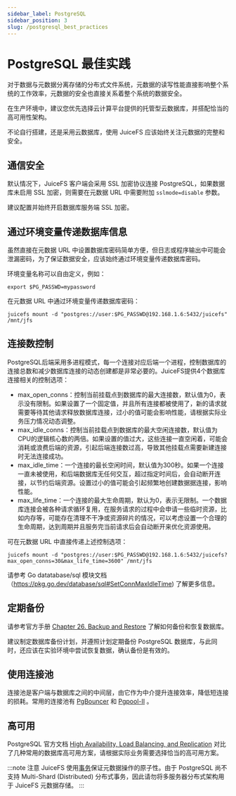 ```yaml
---
sidebar_label: PostgreSQL
sidebar_position: 3
slug: /postgresql_best_practices
---
```

# PostgreSQL 最佳实践

对于数据与元数据分离存储的分布式文件系统，元数据的读写性能直接影响整个系统的工作效率，元数据的安全也直接关系着整个系统的数据安全。

在生产环境中，建议您优先选择云计算平台提供的托管型云数据库，并搭配恰当的高可用性架构。

不论自行搭建，还是采用云数据库，使用 JuiceFS 应该始终关注元数据的完整和安全。

## 通信安全

默认情况下，JuiceFS 客户端会采用 SSL 加密协议连接 PostgreSQL，如果数据库未启用 SSL 加密，则需要在元数据 URL 中需要附加 `sslmode=disable` 参数。

建议配置并始终开启数据库服务端 SSL 加密。

## 通过环境变量传递数据库信息

虽然直接在元数据 URL 中设置数据库密码简单方便，但日志或程序输出中可能会泄漏密码，为了保证数据安全，应该始终通过环境变量传递数据库密码。

环境变量名称可以自由定义，例如：

```shell
export $PG_PASSWD=mypassword
```

在元数据 URL 中通过环境变量传递数据库密码：

```shell
juicefs mount -d "postgres://user:$PG_PASSWD@192.168.1.6:5432/juicefs" /mnt/jfs
```

## 连接数控制

PostgreSQL后端采用多进程模式，每一个连接对应后端一个进程，控制数据库的连接总数和减少数据库连接的动态创建都是非常必要的。JuiceFS提供4个数据库连接相关的控制选项：

- max_open_conns：控制当前挂载点到数据库的最大连接数，默认值为0，表示没有限制。如果设置了一个固定值，并且所有连接都被使用了，新的请求就需要等待其他请求释放数据库连接，过小的值可能会影响性能，请根据实际业务压力情况动态调整。
- max_idle_conns：控制当前挂载点到数据库的最大空闲连接数，默认值为CPU的逻辑核心数的两倍。如果设置的值过大，这些连接一直空闲着，可能会消耗或浪费后端的资源，引起后端连接数过高，导致其他挂载点需要新建连接时无法连接成功。
- max_idle_time：一个连接的最长空闲时间，默认值为300秒。如果一个连接一直未被使用，和后端数据库无任何交互，超过指定时间后，会自动断开连接，以节约后端资源。设置过小的值可能会引起频繁地创建数据据连接，影响性能。
- max_life_time：一个连接的最大生命周期，默认为0，表示无限制。一个数据库连接会被各种请求循环复用，在服务请求的过程中会申请一些临时资源，比如内存等，可能存在清理不干净或资源碎片的情况，可以考虑设置一个合理的生命周期，达到周期并且服务完当前请求后会自动断开来优化资源使用。

可在元数据 URL 中直接传递上述控制选项：

```shell
juicefs mount -d "postgres://user:$PG_PASSWD@192.168.1.6:5432/juicefs?max_open_conns=30&max_life_time=3600" /mnt/jfs
```

请参考 Go datatabase/sql 模块文档（https://pkg.go.dev/database/sql#SetConnMaxIdleTime) 了解更多信息。

## 定期备份

请参考官方手册 [Chapter 26. Backup and Restore](https://www.postgresql.org/docs/current/backup.html) 了解如何备份和恢复数据库。

建议制定数据库备份计划，并遵照计划定期备份 PostgreSQL 数据库，与此同时，还应该在实验环境中尝试恢复数据，确认备份是有效的。

## 使用连接池

连接池是客户端与数据库之间的中间层，由它作为中介提升连接效率，降低短连接的损耗。常用的连接池有 [PgBouncer](https://www.pgbouncer.org) 和 [Pgpool-II](https://www.pgpool.net) 。

## 高可用

PostgreSQL 官方文档 [High Availability, Load Balancing, and Replication](https://www.postgresql.org/docs/current/different-replication-solutions.html) 对比了几种常用的数据库高可用方案，请根据实际业务需要选择恰当的高可用方案。

:::note 注意
JuiceFS 使用[事务](https://www.postgresql.org/docs/current/tutorial-transactions.html)保证元数据操作的原子性。由于 PostgreSQL 尚不支持 Multi-Shard (Distributed) 分布式事务，因此请勿将多服务器分布式架构用于 JuiceFS 元数据存储。
:::
